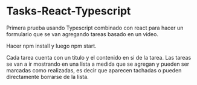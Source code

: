 # Tasks-React-Typescript
Primera prueba usando Typescript combinado con react para hacer un formulario que se van agregando tareas basado en un video.

Hacer npm install y luego npm start.

Cada tarea cuenta con un titulo y el contenido en si de la tarea. Las tareas se van a ir mostrando en una lista a medida que se agregan y pueden ser marcadas como realizadas, es decir que aparecen tachadas o pueden directamente borrarse de la lista.
